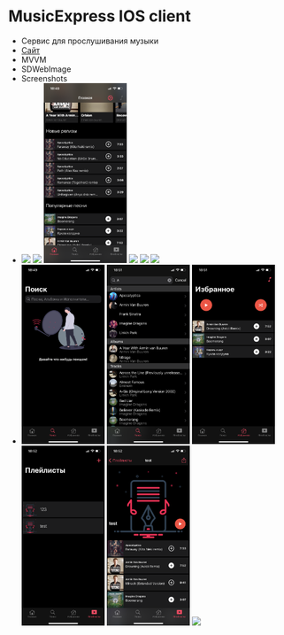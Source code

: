# MusicExpress IOS client
* Сервис для прослушивания музыки
* [Cайт](https://musicexpress.sarafa2n.ru/)
* MVVM
* SDWebImage
* Screenshots
* <img src = "Screenshots/signIn.PNG" width = 150> <img src = "Screenshots/home1.PNG" width = 150> <img src = "Screenshots/home2.PNG" width = 150> <img src = "Screenshots/linkinPark.PNG" width = 150> <img src = "Screenshots/Apocalyptica.PNG" width = 150> <img src = "Screenshots/imagineDragons.PNG" width = 150>
* <img src = "Screenshots/search1.PNG" width = 150> <img src = "Screenshots/search2.PNG" width = 150> <img src = "Screenshots/favorite.PNG" width = 150> <img src = "Screenshots/playlists.PNG" width = 150> <img src = "Screenshots/playlists2.PNG" width = 150> <img src = "Screenshots/player.PNG" width = 150>






